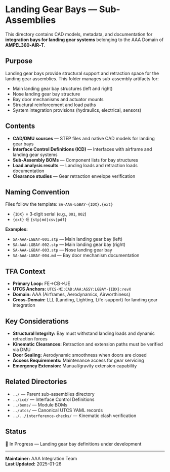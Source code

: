 # Landing Gear Bays — Sub-Assemblies

This directory contains CAD models, metadata, and documentation for **integration bays for landing gear systems** belonging to the AAA Domain of **AMPEL360‑AIR‑T**.

## Purpose

Landing gear bays provide structural support and retraction space for the landing gear assemblies. This folder manages sub-assembly artifacts for:

* Main landing gear bay structures (left and right)
* Nose landing gear bay structure
* Bay door mechanisms and actuator mounts
* Structural reinforcement and load paths
* System integration provisions (hydraulics, electrical, sensors)

## Contents

* **CAD/DMU sources** — STEP files and native CAD models for landing gear bays
* **Interface Control Definitions (ICD)** — Interfaces with airframe and landing gear systems
* **Sub‑Assembly BOMs** — Component lists for bay structures
* **Load analysis results** — Landing loads and retraction loads documentation
* **Clearance studies** — Gear retraction envelope verification

## Naming Convention

Files follow the template: `SA-AAA-LGBAY-{IDX}.{ext}`

* `{IDX}` = 3‑digit serial (e.g., `001`, `002`)
* `{ext}` ∈ `{stp|md|csv|pdf}`

**Examples:**
* `SA-AAA-LGBAY-001.stp` — Main landing gear bay (left)
* `SA-AAA-LGBAY-002.stp` — Main landing gear bay (right)
* `SA-AAA-LGBAY-003.stp` — Nose landing gear bay
* `SA-AAA-LGBAY-004.md` — Bay door mechanism documentation

## TFA Context

* **Primary Loop:** FE→CB→UE
* **UTCS Anchors:** `UTCS-MI:CAD:AAA:ASSY:LGBAY-{IDX}:revX`
* **Domain:** AAA (Airframes, Aerodynamics, Airworthiness)
* **Cross-Domain:** LLL (Landing, Lighting, Life-support) for landing gear integration

## Key Considerations

* **Structural Integrity:** Bay must withstand landing loads and dynamic retraction forces
* **Kinematic Clearances:** Retraction and extension paths must be verified via DMU
* **Door Sealing:** Aerodynamic smoothness when doors are closed
* **Access Requirements:** Maintenance access for gear servicing
* **Emergency Extension:** Manual/gravity extension capability

## Related Directories

* `../` — Parent sub-assemblies directory
* `../icd/` — Interface Control Definitions
* `../boms/` — Module BOMs
* `../utcs/` — Canonical UTCS YAML records
* `../../interference-checks/` — Kinematic clash verification

## Status

🔄 In Progress — Landing gear bay definitions under development

---

**Maintainer:** AAA Integration Team  
**Last Updated:** 2025-01-26
